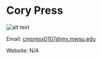 # Cory Press

![alt text](https://mail.google.com/mail/u/0/?ui=2&ik=07b2ce6e7a&view=fimg&th=15a05c041719a76f&attid=0.1&disp=inline&realattid=1558346625973223424-local0&safe=1&attbid=ANGjdJ8JxE0B-S17bbXCdhR1yOVXEhzlbEOPzMVNVY7EerjcX7nsL98Kwpx1PndT--c9pJGS_tAweLfOWlDx8QHN1P5s9Oxf-H5ZGZZSQtr-PWCohIHt1g97B2rhEgs&ats=1486155179081&rm=15a05c041719a76f&zw&sz=w1280-h590)

Email: cmpress0107@my.mwsu.edu

Website: N/A
